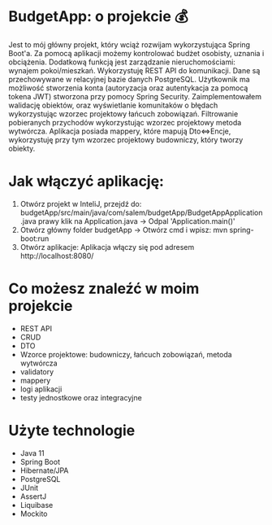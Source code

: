 # BudgetApp: o projekcie 💰

Jest to mój główny projekt, który wciąż rozwijam wykorzystująca Spring Boot'a. Za pomocą aplikacji możemy kontrolować budżet osobisty, uznania i obciążenia.
Dodatkową funkcją jest zarządzanie nieruchomościami: wynajem pokoi/mieszkań. Wykorzystuję REST API do komunikacji.
Dane są przechowywane w relacyjnej bazie danych PostgreSQL. Użytkownik ma możliwość stworzenia konta (autoryzacja oraz autentykacja za pomocą tokena JWT) stworzona przy 
pomocy Spring Security. Zaimplementowałem walidację obiektów, oraz wyświetlanie komunitaków o błędach wykorzystując wzorzec projektowy łańcuch zobowiązań. 
Filtrowanie pobieranych przychodów wykorzystując wzorzec projektowy metoda wytwórcza. Aplikacja posiada mappery, które mapują Dto<=>Encje, wykorzystuję przy tym wzorzec
projektowy budowniczy, który tworzy obiekty.

# Jak włączyć aplikację:
1. Otwórz projekt w InteliJ, przejdź do: budgetApp/src/main/java/com/salem/budgetApp/BudgetAppApplication.java
prawy klik na Application.java -> Odpal 'Application.main()'
2. Otwórz główny folder budgetApp -> Otwórz cmd i wpisz: mvn spring-boot:run
3. Otwórz aplikacje: Aplikacja włączy się pod adresem http://localhost:8080/

# Co możesz znaleźć w moim projekcie
- REST API
- CRUD
- DTO
- Wzorce projektowe: budowniczy, łańcuch zobowiązań, metoda wytwórcza
- validatory
- mappery
- logi aplikacji
- testy jednostkowe oraz integracyjne

# Użyte technologie
- Java 11
- Spring Boot
- Hibernate/JPA
- PostgreSQL
- JUnit
- AssertJ
- Liquibase
- Mockito
#
